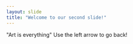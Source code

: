 ```yaml
---
layout: slide
title: "Welcome to our second slide!"
---
```

"Art is everything"
Use the left arrow to go back!
